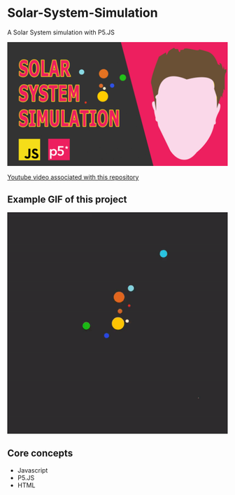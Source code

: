 # Solar-System-Simulation
A Solar System simulation with P5.JS

<img src="/Thumbnail_solarsystem.jpg"
     alt="Click to go to the video"
     href="https://youtu.be/meJf53tvsWw" />

[Youtube video associated with this repository](https://youtu.be/meJf53tvsWw)

## Example GIF of this project

<img src="/planets.gif"/>

## Core concepts

+ Javascript
+ P5.JS
+ HTML
